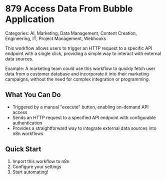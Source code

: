 # 879 Access Data From Bubble Application

Categories: AI, Marketing, Data Management, Content Creation, Engineering, IT, Project Management, Webhooks

This workflow allows users to trigger an HTTP request to a specific API endpoint with a single click, providing a simple way to interact with external data sources.

Example: A marketing team could use this workflow to quickly fetch user data from a customer database and incorporate it into their marketing campaigns, without the need for complex integration or programming.

## What You Can Do
- Triggered by a manual "execute" button, enabling on-demand API access
- Sends an HTTP request to a specified API endpoint with configurable authentication
- Provides a straightforward way to integrate external data sources into n8n workflows

## Quick Start
1. Import this workflow to n8n
2. Configure your settings
3. Start automating!


